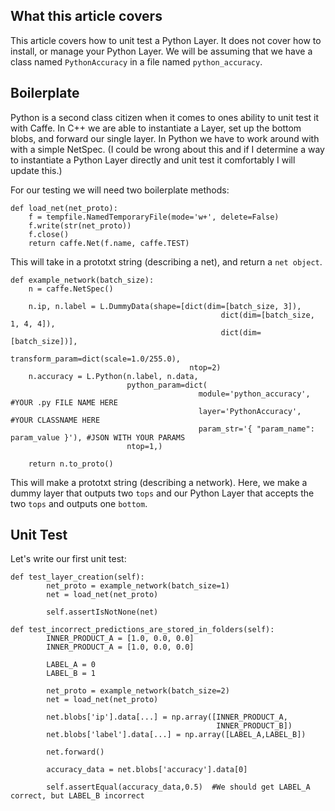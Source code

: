 ## What this article covers

This article covers how to unit test a Python Layer. It does not cover how to install, or manage your Python Layer. We will be assuming that we have a class named `PythonAccuracy` in a file named `python_accuracy`.


## Boilerplate

Python is a second class citizen when it comes to ones ability to unit test it with Caffe. In C++ we are able to instantiate a Layer, set up the bottom blobs, and forward our single layer. In Python we have to work around with with a simple NetSpec. (I could be wrong about this and if I determine a way to instantiate a Python Layer directly and unit test it comfortably I will update this.)

For our testing we will need two boilerplate methods:

```
def load_net(net_proto):
    f = tempfile.NamedTemporaryFile(mode='w+', delete=False)
    f.write(str(net_proto))
    f.close()
    return caffe.Net(f.name, caffe.TEST)
```

This will take in a prototxt string (describing a net), and return a `net object`.

```
def example_network(batch_size):
    n = caffe.NetSpec()

    n.ip, n.label = L.DummyData(shape=[dict(dim=[batch_size, 3]),
                                               dict(dim=[batch_size, 1, 4, 4]),
                                               dict(dim=[batch_size])],
                                        transform_param=dict(scale=1.0/255.0),
                                        ntop=2)
    n.accuracy = L.Python(n.label, n.data,
                          python_param=dict(
                                          module='python_accuracy',    #YOUR .py FILE NAME HERE
                                          layer='PythonAccuracy',      #YOUR CLASSNAME HERE
                                          param_str='{ "param_name": param_value }'), #JSON WITH YOUR PARAMS
                          ntop=1,)

    return n.to_proto()
```

This will make a prototxt string (describing a network). Here, we make a dummy layer that outputs two `tops` and our Python Layer that accepts the two `tops` and outputs one `bottom`.

## Unit Test

Let's write our first unit test:

```
def test_layer_creation(self):
        net_proto = example_network(batch_size=1)
        net = load_net(net_proto)
        
        self.assertIsNotNone(net)

def test_incorrect_predictions_are_stored_in_folders(self):
        INNER_PRODUCT_A = [1.0, 0.0, 0.0]
        INNER_PRODUCT_A = [1.0, 0.0, 0.0]

        LABEL_A = 0
        LABEL_B = 1

        net_proto = example_network(batch_size=2)
        net = load_net(net_proto)

        net.blobs['ip'].data[...] = np.array([INNER_PRODUCT_A,
                                              INNER_PRODUCT_B])
        net.blobs['label'].data[...] = np.array([LABEL_A,LABEL_B])

        net.forward()

        accuracy_data = net.blobs['accuracy'].data[0]
        
        self.assertEqual(accuracy_data,0.5)  #We should get LABEL_A correct, but LABEL_B incorrect
```
